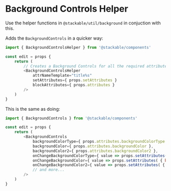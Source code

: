 # Background Controls Helper

Use the helper functions in `@stackable/util/background` in conjuction with this.

Adds the `BackgroundControls` in a quicker way:

```js
import { BackgroundControlsHelper } from '@stackable/components'

const edit = props {
	return (
		// Creates a Background Controls for all the required attributes.
		<BackgroundControlsHelper
			attrNameTemplate="title%s"
			setAttributes={ props.setAttributes }
			blockAttributes={ props.attributes }
		/>
	)
}
```

This is the same as doing:

```js
import { BackgroundControls } from '@stackable/components'

const edit = props {
	return (
		<BackgroundControls
			backgroundColorType={ props.attributes.backgroundColorType },
			backgroundColor={ props.attributes.backgroundColor },
			backgroundColor2={ props.attributes.backgroundColor2 },
			onChangeBackgroundColorType={ value => props.setAttributes( { backgroundColorType: value } ) }
			onChangeBackgroundColor={ value => props.setAttributes( { backgroundColor: value } ) }
			onChangeBackgroundColor2={ value => props.setAttributes( { backgroundColor2: value } ) }
			// and more...
		/>
	)
}
```
